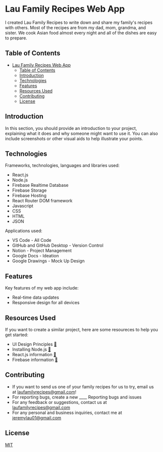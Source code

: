 # Lau Family Recipes Web App
I created Lau Family Recipes to write down and share my family's recipes with others. Most of the recipes are from my dad, mom, grandma, and sister. We cook Asian food almost every night and all of the dishes are easy to prepare.

## Table of Contents
- [Lau Family Recipes Web App](#lau-family-recipes-web-app)
  - [Table of Contents](#table-of-contents)
  - [Introduction](#introduction)
  - [Technologies](#technologies)
  - [Features](#features)
  - [Resources Used](#resources-used)
  - [Contributing](#contributing)
  - [License](#license)

## Introduction
In this section, you should provide an introduction to your project, explaining what it does and why someone might want to use it. You can also include screenshots or other visual aids to help illustrate your points.

## Technologies
Frameworks, technologies, languages and libraries used:
- React.js
- Node.js
- Firebase Realtime Database
- Firebase Storage
- Firebase Hosting
- React Router DOM framework
- Javascript
- CSS
- HTML
- JSON

Applications used:
- VS Code - All Code
- GitHub and GitHub Desktop - Version Control
- Notion - Project Management
- Google Docs - Ideation 
- Google Drawings - Mock Up Design

## Features

Key features of my web app include:
- Real-time data updates
- Responsive design for all devices

## Resources Used

If you want to create a similar project, here are some resoureces to help you get started:
- UI Design Principles [🔗](https://dribbble.com/resources/ui-design-principles)
- Installing Node.js [🔗](https://nodejs.org/en)
- React.js information [🔗](https://react.dev/learn)
- Firebase information [🔗](https://firebase.google.com/docs/database)

## Contributing

- If you want to send us one of your family recipes for us to try, email us at laufamilyrecipes@gmail.com!
- For reporting bugs, create a new ____ Reporting bugs and issues
- For any feedback or suggestions, contact us at laufamilyrecipes@gmail.com
- For any personal and business inquiries, contact me at jeremylau01@gmail.com 

## License
[MIT](https://choosealicense.com/licenses/mit/)
